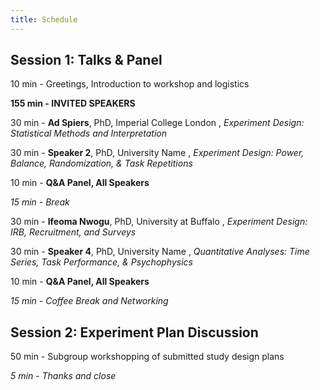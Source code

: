 ```yaml
---
title: Schedule
---
```


## Session 1: Talks & Panel

10 min - Greetings, Introduction to workshop and logistics

**155 min - INVITED SPEAKERS**

30 min - **Ad Spiers**, PhD, Imperial College London , *Experiment Design: Statistical Methods and Interpretation*

30 min - **Speaker 2**, PhD, University Name , *Experiment Design: Power, Balance, Randomization, & Task Repetitions*

10 min - **Q&A Panel, All Speakers**

*15 min - Break*

30 min - **Ifeoma Nwogu**, PhD, University at Buffalo , *Experiment Design: IRB, Recruitment, and Surveys*

30 min - **Speaker 4**, PhD, University Name , *Quantitative Analyses: Time Series, Task Performance, & Psychophysics*

10 min - **Q&A Panel, All Speakers**

*15 min - Coffee Break and Networking*



## Session 2: Experiment Plan Discussion

50 min - Subgroup workshopping of submitted study design plans

*5 min - Thanks and close*
